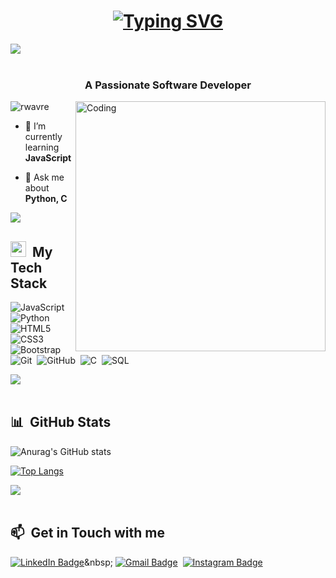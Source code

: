 <h1 align="center">
  <a href="https://git.io/typing-svg"><img src="https://readme-typing-svg.demolab.com?font=Fira+Code&size=30&pause=1000&color=F7B9D9&center=true&width=435&lines=Hi+There+%F0%9F%91%8B%F0%9F%8F%BB;This+is+Rushikesh+%F0%9F%8C%9F" alt="Typing SVG" /></a>
</h1>
<img src="https://user-images.githubusercontent.com/73097560/115834477-dbab4500-a447-11eb-908a-139a6edaec5c.gif"><br><br>
<h3 align="center">A Passionate Software Developer </h3>

<img align="right" alt="Coding" width="400" src="https://i.pinimg.com/originals/e8/f4/53/e8f453469a3ec97ecd354df465d73913.gif">


<p align="left"> <img src="https://komarev.com/ghpvc/?username=rwavre&label=Profile%20views&color=0e75b6&style=flat" alt="rwavre" /> </p>

- 🌱 I’m currently learning **JavaScript**

- 💬 Ask me about **Python, C**

<img src="https://user-images.githubusercontent.com/73097560/115834477-dbab4500-a447-11eb-908a-139a6edaec5c.gif"><br>

  ## <img src="https://media2.giphy.com/media/QssGEmpkyEOhBCb7e1/giphy.gif?cid=ecf05e47a0n3gi1bfqntqmob8g9aid1oyj2wr3ds3mg700bl&rid=giphy.gif" width ="25"> &nbsp;My Tech Stack

  ![JavaScript](https://img.shields.io/badge/-JavaScript-0D1117?style=flat&logo=javascript)&nbsp;
  ![Python](https://img.shields.io/badge/-Python-0D1117?style=flat&logo=python)&nbsp;
  ![HTML5](https://img.shields.io/badge/-HTML5-0D1117?style=flat&logo=HTML5)&nbsp;
  ![CSS3](https://img.shields.io/badge/-CSS3-0D1117?style=flat&logo=CSS3&logoColor=1572B6)&nbsp;
  ![Bootstrap](https://img.shields.io/badge/-Bootstrap-0D1117?style=flat&logo=bootstrap)&nbsp;
  ![Git](https://img.shields.io/badge/-Git-0D1117?style=flat&logo=git)&nbsp;
  ![GitHub](https://img.shields.io/badge/-GitHub-0D1117?style=flat&logo=github)&nbsp;
  ![C](https://img.shields.io/badge/-C-0D1117?style=flat&logo=C)&nbsp;
  ![SQL](https://img.shields.io/badge/-MySQL-0D1117?style=flat&logo=MySQL)&nbsp;
  

</div>

<img src="https://user-images.githubusercontent.com/73097560/115834477-dbab4500-a447-11eb-908a-139a6edaec5c.gif"><br><br>

<div>

  ## 📊 &nbsp;GitHub Stats
  ![Anurag's GitHub stats](https://github-readme-stats.vercel.app/api?username=rwavre2000&show_icons=true&theme=radical)
  
 [![Top Langs](https://github-readme-stats.vercel.app/api/top-langs/?username=rwavre2000&layout=compact)](https://github.com/rwavre2000/github-readme-stats)
</div>

<img src="https://user-images.githubusercontent.com/73097560/115834477-dbab4500-a447-11eb-908a-139a6edaec5c.gif"><br><br>

<div>

  ## 📫 &nbsp;Get in Touch with me

 
  [![LinkedIn Badge](https://img.shields.io/badge/-RushikeshWavre-blue?style=flat-square&logo=Linkedin&logoColor=white&link=https://www.linkedin.com/in/rushikesh-wavre-b5b990192/)]([https://www.linkedin.com/in/rushikesh-wavre-b5b990192/](https://www.linkedin.com/in/rushikesh-wavre-b5b990192/))&nbsp;
  [![Gmail Badge](https://img.shields.io/badge/-wavrerushikeshau@gmail.com-red?style=flat-square&logo=Gmail&logoColor=white)](mailto:wavrerushikeshau@gmail.com)&nbsp;
  [![Instagram Badge](https://img.shields.io/badge/-impulsivedeed-EB2A08?style=flat-square&logo=Instagram&logoColor=white)](https://www.instagram.com/impulsivedeed/)&nbsp;

 
